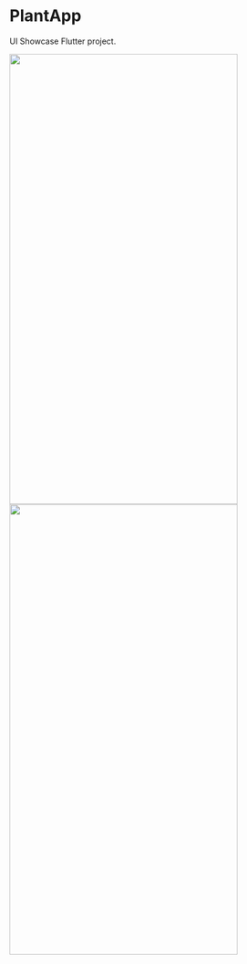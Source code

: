 # PlantApp

UI Showcase Flutter project.

<img src="https://user-images.githubusercontent.com/85874575/125195938-909a1480-e275-11eb-9b94-88ad2e22ad32.gif" width="400" height="790"> <img src="https://user-images.githubusercontent.com/85874575/125195985-bde6c280-e275-11eb-83d9-78d1d30e40b3.gif" width="400" height="790">
